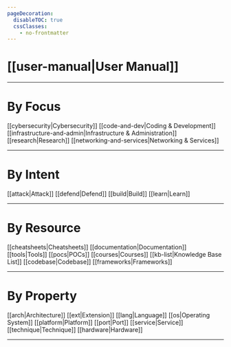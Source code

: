 ```yaml
---
pageDecoration:
  disableTOC: true
  cssClasses:
    - no-frontmatter
---
```

# [[user-manual|User Manual]]

---
# By Focus
[[cybersecurity|Cybersecurity]] [[code-and-dev|Coding & Development]] [[infrastructure-and-admin|Infrastructure & Administration]] [[research|Research]] [[networking-and-services|Networking & Services]]

---
# By Intent
[[attack|Attack]] [[defend|Defend]] [[build|Build]] [[learn|Learn]] 

---
# By Resource
[[cheatsheets|Cheatsheets]] [[documentation|Documentation]] [[tools|Tools]] [[pocs|POCs]] [[courses|Courses]] [[kb-list|Knowledge Base List]] [[codebase|Codebase]] [[frameworks|Frameworks]]

---
# By Property
[[arch|Architecture]] [[ext|Extension]] [[lang|Language]] [[os|Operating System]] [[platform|Platform]] [[port|Port]] [[service|Service]] [[technique|Technique]] [[hardware|Hardware]]

---
